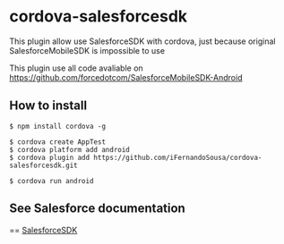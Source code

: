 # cordova-salesforcesdk
This plugin allow use SalesforceSDK with cordova, just because original SalesforceMobileSDK is impossible to use

This plugin use all code avaliable on https://github.com/forcedotcom/SalesforceMobileSDK-Android

## How to install
    $ npm install cordova -g
    
    $ cordova create AppTest
    $ cordova platform add android
    $ cordova plugin add https://github.com/iFernandoSousa/cordova-salesforcesdk.git
    
    $ cordova run android
    
## See Salesforce documentation
==
[SalesforceSDK](http://forcedotcom.github.com/SalesforceMobileSDK-Android/index.html)
